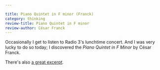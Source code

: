 ```yaml
---

title: Piano Quintet in F minor (Franck)
category: thinking
review-title: Piano Quintet in F minor
review-author: César Franck
---
```


Occasionally I get to listen to Radio 3's lunchtime concert. And I was very lucky to do so today; I discovered the _Piano Quintet in F Minor_ by César Franck.

There's also [a great excerpt](https://www.pristineclassical.com/LargeWorks/Chamber/PACM023.php).
